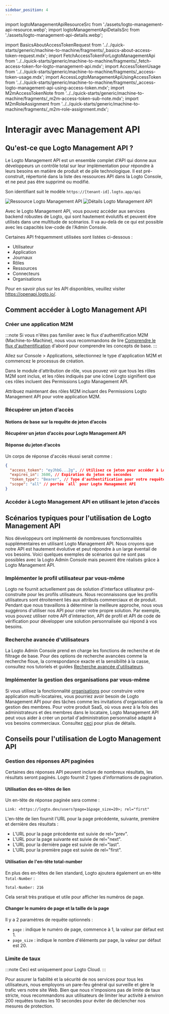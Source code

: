 ```yaml
---
sidebar_position: 4
---
```


import logtoManagementApiResourceSrc from './assets/logto-management-api-resource.webp';
import logtoManagementApiDetailsSrc from './assets/logto-management-api-details.webp';

import BasicsAboutAccessTokenRequest from '../../quick-starts/generic/machine-to-machine/fragments/\_basics-about-access-token-request.mdx';
import FetchAccessTokenForLogtoManagementApi from '../../quick-starts/generic/machine-to-machine/fragments/\_fetch-access-token-for-logto-management-api.mdx';
import AccessTokenUsage from '../../quick-starts/generic/machine-to-machine/fragments/\_access-token-usage.mdx';
import AccessLogtoManagementApiUsingAccessToken from '../../quick-starts/generic/machine-to-machine/fragments/\_access-logto-management-api-using-access-token.mdx';
import M2mAccessTokenNote from '../../quick-starts/generic/machine-to-machine/fragments/\_m2m-access-token-sub-note.mdx';
import M2mRoleAssignment from '../../quick-starts/generic/machine-to-machine/fragments/\_m2m-role-assignment.mdx';

# Interagir avec Management API

## Qu'est-ce que Logto Management API ?

Le Logto Management API est un ensemble complet d'API qui donne aux développeurs un contrôle total sur leur implémentation pour répondre à leurs besoins en matière de produit et de pile technologique. Il est pré-construit, répertorié dans la liste des ressources API dans la Logto Console, et ne peut pas être supprimé ou modifié.

Son identifiant suit le modèle `https://[tenant-id].logto.app/api`

<img alt="Ressource Logto Management API" src={logtoManagementApiResourceSrc} />

<img alt="Détails Logto Management API" src={logtoManagementApiDetailsSrc} />

Avec le Logto Management API, vous pouvez accéder aux services backend robustes de Logto, qui sont hautement évolutifs et peuvent être utilisés dans une multitude de scénarios. Il va au-delà de ce qui est possible avec les capacités low-code de l'Admin Console.

Certaines API fréquemment utilisées sont listées ci-dessous :

- Utilisateur
- Application
- Journaux
- Rôles
- Ressources
- Connecteurs
- Organisations

Pour en savoir plus sur les API disponibles, veuillez visiter https://openapi.logto.io/.

## Comment accéder à Logto Management API

### Créer une application M2M

:::note
Si vous n'êtes pas familier avec le flux d'authentification M2M (Machine-to-Machine), nous vous recommandons de lire [Comprendre le flux d'authentification](/integrate-logto/integrate-logto-into-your-application/understand-authentication-flow/#machine-to-machine-authentication-flow) d'abord pour comprendre les concepts de base.
:::

Allez sur <CloudLink to="/applications">Console > Applications</CloudLink>, sélectionnez le type d'application M2M et commencez le processus de création.

<M2mRoleAssignment />

Dans le module d'attribution de rôle, vous pouvez voir que tous les rôles M2M sont inclus, et les rôles indiqués par une icône Logto signifient que ces rôles incluent des Permissions Logto Management API.

Attribuez maintenant des rôles M2M incluant des Permissions Logto Management API pour votre application M2M.

### Récupérer un jeton d’accès

#### Notions de base sur la requête de jeton d’accès

<BasicsAboutAccessTokenRequest />

#### Récupérer un jeton d’accès pour Logto Management API

<FetchAccessTokenForLogtoManagementApi />

#### Réponse du jeton d’accès

Un corps de réponse d'accès réussi serait comme :

```json
{
  "access_token": "eyJhbG...2g", // Utilisez ce jeton pour accéder à Logto Management API
  "expires_in": 3600, // Expiration du jeton en secondes
  "token_type": "Bearer", // Type d'authentification pour votre requête lors de l'utilisation du jeton d’accès
  "scope": "all" // portée `all` pour Logto Management API
}
```

<M2mAccessTokenNote />

### Accéder à Logto Management API en utilisant le jeton d’accès

<AccessTokenUsage />

<AccessLogtoManagementApiUsingAccessToken />

## Scénarios typiques pour l'utilisation de Logto Management API

Nos développeurs ont implémenté de nombreuses fonctionnalités supplémentaires en utilisant Logto Management API. Nous croyons que notre API est hautement évolutive et peut répondre à un large éventail de vos besoins. Voici quelques exemples de scénarios qui ne sont pas possibles avec la Logto Admin Console mais peuvent être réalisés grâce à Logto Management API.

### Implémenter le profil utilisateur par vous-même

Logto ne fournit actuellement pas de solution d'interface utilisateur pré-construite pour les profils utilisateurs. Nous reconnaissons que les profils utilisateurs sont étroitement liés aux attributs commerciaux et de produit. Pendant que nous travaillons à déterminer la meilleure approche, nous vous suggérons d'utiliser nos API pour créer votre propre solution. Par exemple, vous pouvez utiliser notre API d'interaction, API de profil et API de code de vérification pour développer une solution personnalisée qui répond à vos besoins.

### Recherche avancée d'utilisateurs

La Logto Admin Console prend en charge les fonctions de recherche et de filtrage de base. Pour des options de recherche avancées comme la recherche floue, la correspondance exacte et la sensibilité à la casse, consultez nos tutoriels et guides [Recherche avancée d'utilisateurs](/user-management/advanced-user-search).

### Implémenter la gestion des organisations par vous-même

Si vous utilisez la fonctionnalité [organisations](/organizations) pour construire votre application multi-locataires, vous pourriez avoir besoin de Logto Management API pour des tâches comme les invitations d'organisation et la gestion des membres. Pour votre produit SaaS, où vous avez à la fois des administrateurs et des membres dans le locataire, Logto Management API peut vous aider à créer un portail d'administration personnalisé adapté à vos besoins commerciaux. Consultez [ceci](/end-user-flows/organization-experience/) pour plus de détails.

## Conseils pour l'utilisation de Logto Management API

### Gestion des réponses API paginées

Certaines des réponses API peuvent inclure de nombreux résultats, les résultats seront paginés. Logto fournit 2 types d'informations de pagination.

#### Utilisation des en-têtes de lien

Un en-tête de réponse paginée sera comme :

```
Link: <https://logto.dev/users?page=1&page_size=20>; rel="first"
```

L'en-tête de lien fournit l'URL pour la page précédente, suivante, première et dernière des résultats :

- L'URL pour la page précédente est suivie de rel="prev".
- L'URL pour la page suivante est suivie de rel="next".
- L'URL pour la dernière page est suivie de rel="last".
- L'URL pour la première page est suivie de rel="first".

#### Utilisation de l'en-tête total-number

En plus des en-têtes de lien standard, Logto ajoutera également un en-tête `Total-Number` :

```
Total-Number: 216
```

Cela serait très pratique et utile pour afficher les numéros de page.

#### Changer le numéro de page et la taille de la page

Il y a 2 paramètres de requête optionnels :

- `page` : indique le numéro de page, commence à 1, la valeur par défaut est 1.
- `page_size` : indique le nombre d'éléments par page, la valeur par défaut est 20.

### Limite de taux

:::note
Ceci est uniquement pour Logto Cloud.
:::

Pour assurer la fiabilité et la sécurité de nos services pour tous les utilisateurs, nous employons un pare-feu général qui surveille et gère le trafic vers notre site Web. Bien que nous n'imposions pas de limite de taux stricte, nous recommandons aux utilisateurs de limiter leur activité à environ 200 requêtes toutes les 10 secondes pour éviter de déclencher nos mesures de protection.
